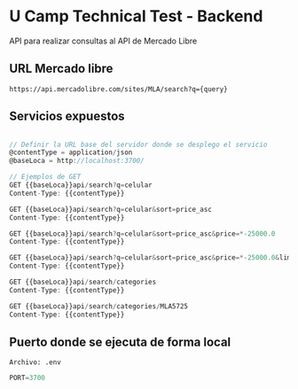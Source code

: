 # U Camp Technical Test - Backend

API para realizar consultas al API de Mercado Libre

## URL Mercado libre

`https://api.mercadolibre.com/sites/MLA/search?q={query}`

## Servicios expuestos

```ts

// Definir la URL base del servidor donde se desplego el servicio
@contentType = application/json
@baseLoca = http://localhost:3700/

// Ejemplos de GET
GET {{baseLoca}}api/search?q=celular
Content-Type: {{contentType}}

GET {{baseLoca}}api/search?q=celular&sort=price_asc
Content-Type: {{contentType}}

GET {{baseLoca}}api/search?q=celular&sort=price_asc&price=*-25000.0
Content-Type: {{contentType}}

GET {{baseLoca}}api/search?q=celular&sort=price_asc&price=*-25000.0&limit=30&offset=0
Content-Type: {{contentType}}

GET {{baseLoca}}api/search/categories
Content-Type: {{contentType}}

GET {{baseLoca}}api/search/categories/MLA5725
Content-Type: {{contentType}}
```

## Puerto donde se ejecuta de forma local
`Archivo: .env`

```ts
PORT=3700
```
